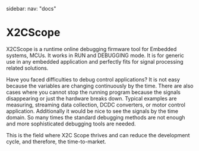 sidebar:
  nav: "docs"

# X2CScope

X2CScope is a runtime online debugging firmware tool for Embedded systems, MCUs. It works in RUN and DEBUGGING mode. 
It is for generic use in any embedded application and perfectly fits for signal processing related solutions.


Have you faced difficulties to debug control applications? It is not easy because the variables are changing continuously by the time.
There are also cases where you cannot stop the running program because the signals disappearing or just the hardware breaks down. 
Typical examples are measuring, streaming data collection, DCDC converters, or motor control application.
Additionally it would be nice to see the signals by the time domain.
So many times the standard debugging methods are not enough and more sophisticated debugging tools are needed. 


This is the field where X2C Scope thrives and can reduce the development cycle, and therefore, the time-to-market.
